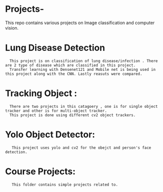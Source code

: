 # Projects-

This repo contains various projects on Image classification and computer vision.

# Lung Disease Detection 
      This project is on classification of lung disease/infection . There are 2 type of disease which are classified in this project.
      Transfer learning with Densenet121 and Mobile net is being used in this project along with the CNN. Lastly reasuts were compared.
      
# Tracking Object :
      There are two projects in this catagoery , one is for single object tracker and other is for multi-object tracker.
      This project is done using different cv2 object trackers.  

# Yolo Object Detector:
       This project uses yolo and cv2 for the obejct and person's face detection. 

# Course Projects:
       This folder contains simple projects related to. 